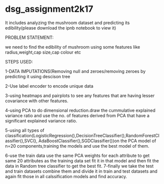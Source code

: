 # dsg_assignment2k17
It includes analyzing the mushroom dataset and predicting its edibility(please download the ipnb notebook to view it)

PROBLEM STATEMENT:

we need to find the edibility of mushroom using some features like radius,weight,cap size,cap colour etc

STEPS USED:

1-DATA IMPUTATIONS(Removing null and zeroes/removing zeroes by predicting it using descison tree

2-Use label encoder to encode unique data

3-using heatmaps and pairplots to see any features that are having lesser covariance with other features.

4-using PCA to do dimensional reduction.draw the cummulative explained variance ratio and use the no.
 of features derived from PCA that have a significant explained variance ratio.

5-using all types of classification(LogisticRegression(),DecisionTreeClassifier(),RandomForestClassifier(),SVC(),
AdaBoostClassifier(),SGDClassifier())on the PCA model of n=20 components,training the models and use the best 
model of them.

6-use the train data use the same PCA weights for each attribute to get same 20 attributes as the training data 
set fit it in that model and then fit the data in Random tree classifier to get the best fit.
7-finally we take the 
test and train datasets combine them and divide it in train and test datasets and again fit those in all calssification 
models and find accuracy.
